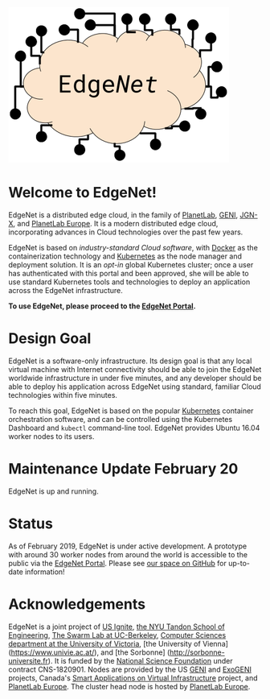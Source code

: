 ---
---

![EdgeNet logo](assets/images/logo.png)

# Welcome to EdgeNet!

EdgeNet is a distributed edge cloud, in the family of
[PlanetLab](https://planet-lab.org),
[GENI](https://geni.net),
[JGN-X](https://www.jgn.nict.go.jp/english/index.html),
and [PlanetLab Europe](https://www.planet-lab.eu/).
It is a modern distributed edge cloud, incorporating
advances in Cloud technologies over the past few years.

EdgeNet is based on *industry-standard Cloud software*, with
[Docker](https://www.docker.com/) as the containerization
technology and [Kubernetes](https://kubernetes.io/) as the
node manager and deployment solution.  It is an *opt-in* global
Kubernetes cluster; once a user has authenticated with this portal and
been approved, she will be able to use standard Kubernetes tools and
technologies to deploy an application across the EdgeNet
infrastructure.

**To use EdgeNet, please proceed to the [EdgeNet Portal](https://sundewcluster.appspot.com/).**



# Design Goal

EdgeNet is a software-only infrastructure. Its design goal is that any
local virtual machine with Internet connectivity should be able to join
the EdgeNet worldwide infrastructure in under five minutes, and any developer
should be able to deploy his application across EdgeNet using standard,
familiar Cloud technologies within five minutes.

To reach this goal, EdgeNet is based on the popular
[Kubernetes](https://kubernetes.io/)
container orchestration software, and can be controlled using the
Kubernetes Dashboard and `kubectl` command-line tool.
EdgeNet provides Ubuntu 16.04 worker nodes to its users.

# Maintenance Update  February 20

EdgeNet is up and running.


# Status
  
As of February 2019, EdgeNet is under active development. A prototype
with around 30 worker nodes from around the world is accessible to
the public via the [EdgeNet Portal](https://sundewcluster.appspot.com/).
Please see [our space on GitHub](https://github.com/EdgeNet-Project)
for up-to-date information!


# Acknowledgements

EdgeNet is a joint project of [US Ignite](https://www.us-ignite.org),
[the NYU Tandon School of Engineering](https://engineering.nyu.edu/),
[The Swarm Lab at UC-Berkeley](https://swarmlab.berkeley.edu/home),
[Computer Sciences department at the University of Victoria](https://www.uvic.ca/engineering/computerscience/),
[the University of Vienna] (https://www.univie.ac.at/),
and [the Sorbonne] (http://sorbonne-universite.fr).  It is funded by the
[National Science Foundation](https://www.nsf.org/) under contract CNS-1820901.
Nodes are provided by the US [GENI](https://geni.net) and
[ExoGENI](http://www.exogeni.net/) projects,
Canada's [Smart Applications on Virtual Infrastructure](https://www.savinetwork.ca/) project, and
[PlanetLab Europe](https://www.planet-lab.eu/). The cluster head node
is hosted by  [PlanetLab Europe](https://www.planet-lab.eu/).






